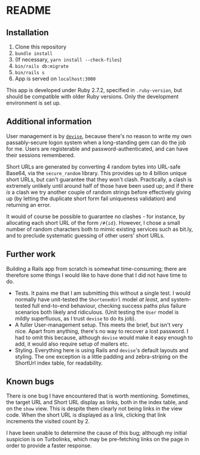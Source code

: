 # README

## Installation

1. Clone this repository
2. `bundle install`
3. (If necessary, `yarn install --check-files`)
4. `bin/rails db:migrate`
5. `bin/rails s`
6. App is served on `localhost:3000`

This app is developed under Ruby 2.7.2, specified in `.ruby-version`, but should be compatible with older Ruby
versions. Only the development environment is set up.

## Additional information

User management is by [`devise`](https://github.com/heartcombo/devise), because there's no reason to write my own
passably-secure logon system when a long-standing gem can do the job for me. Users are registerable and
password-authenticated, and can have their sessions remembered.

Short URLs are generated by converting 4 random bytes into URL-safe Base64, via the `secure_random` library. This
provides up to 4 billion unique short URLs, but can't guarantee that they won't clash. Practically, a clash is
extremely unlikely until around half of those have been used up; and if there _is_ a clash we try another couple of
random strings before effectively giving up (by letting the duplicate short form fail uniqueness validation) and
returning an error.

It would of course be possible to guarantee no clashes - for instance, by allocating each short URL of the form
`/#{id}`. However, I chose a small number of random characters both to mimic existing services such as bit.ly, and
to preclude systematic guessing of other users' short URLs.

## Further work

Building a Rails app from scratch is somewhat time-consuming; there are therefore some things I would like to have
done that I did not have time to do.

* Tests. It pains me that I am submitting this without a single test. I would normally have unit-tested the
`ShortenedUrl` model _at least_, and system-tested full end-to-end behaviour, checking success paths plus failure
scenarios both likely and ridiculous. (Unit testing the `User` model is mildly superfluous, as I trust `devise` to
do its job).
* A fuller User-management setup. This meets the brief, but isn't very nice. Apart from anything, there's no way to
recover a lost password. I had to omit this because, although `devise` would make it easy enough to add, it would
also require setup of mailers etc.
* Styling. Everything here is using Rails and `devise`'s default layouts and styling. The one exception is a little
padding and zebra-striping on the ShortUrl index table, for readability.

## Known bugs

There is one bug I have encountered that is worth mentioning. Sometimes, the target URL and Short URL display as
links, both in the index table, and on the `show` view. This is despite them clearly not being links in the view
code. When the short URL is displayed as a link, clicking that link increments the visited count by 2.

I have been unable to determine the cause of this bug; although my initial suspicion is on Turbolinks, which may be
pre-fetching links on the page in order to provide a faster response.
